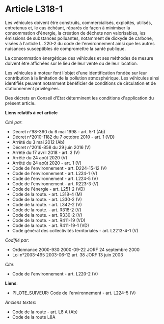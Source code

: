 # Article L318-1

Les véhicules doivent être construits, commercialisés, exploités, utilisés, entretenus et, le cas échéant, réparés de façon à
minimiser la consommation d'énergie, la création de déchets non valorisables, les émissions de substances polluantes,
notamment de dioxyde de carbone, visées à l'article L. 220-2 du code de l'environnement ainsi que les autres nuisances
susceptibles de compromettre la santé publique. 

La consommation énergétique des véhicules et ses méthodes de mesure doivent être affichées sur le lieu de leur vente ou de
leur location. 

Les véhicules à moteur font l'objet d'une identification fondée sur leur contribution à la limitation de la pollution
atmosphérique. Les véhicules ainsi identifiés peuvent notamment bénéficier de conditions de circulation et de stationnement
privilégiées. 

Des décrets en Conseil d'Etat déterminent les conditions d'application du présent article.

**Liens relatifs à cet article**

_Cité par_:

  - Décret n°98-360 du 6 mai 1998 - art. 5-1 (Ab)
  - Décret n°2010-1182 du 7 octobre 2010 - art. 1 (VD)
  - Arrêté du 3 mai 2012 (Ab)
  - Décret n°2016-858 du 29 juin 2016 (V)
  - Arrêté du 17 avril 2018 - art. 3 (V)
  - Arrêté du 24 août 2020 (V)
  - Arrêté du 24 août 2020 - art. 1 (V)
  - Code de l'environnement - art. D224-15-12 (V)
  - Code de l'environnement - art. L224-1 (V)
  - Code de l'environnement - art. L224-5 (V)
  - Code de l'environnement - art. R223-3 (V)
  - Code de l'énergie - art. L251-2 (VD)
  - Code de la route. - art. L318-4 (M)
  - Code de la route. - art. L330-2 (V)
  - Code de la route. - art. L342-2 (V)
  - Code de la route. - art. R318-2 (V)
  - Code de la route. - art. R330-2 (V)
  - Code de la route. - art. R411-19 (VD)
  - Code de la route. - art. R411-19-1 (VD)
  - Code général des collectivités territoriales - art. L2213-4-1 (V)

_Codifié par_:

  - Ordonnance 2000-930 2000-09-22 JORF 24 septembre 2000
  - Loi n°2003-495 2003-06-12 art. 38 JORF 13 juin 2003

_Cite_:

  - Code de l'environnement - art. L220-2 (V)

**Liens**:

  - PILOTE_SUIVEUR: Code de l'environnement - art. L224-5 (V)

_Anciens textes_:

  - Code de la route - art. L8 A (Ab)
  - Code de la route L8A
